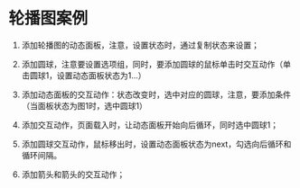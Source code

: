# 轮播图案例

1. 添加轮播图的动态面板，注意，设置状态时，通过复制状态来设置；

2. 添加圆球，注意要设置选项组，同时，要添加圆球的鼠标单击时交互动作（单击圆球1，设置动态面板状态为1...）

3. 添加动态面板的交互动作：状态改变时，选中对应的圆球，注意，要添加条件（当面板状态为图1时，选中圆球1）

4. 添加交互动作，页面载入时，让动态面板开始向后循环，同时选中圆球1；

5. 添加圆球交互动作，鼠标移出时，设置动态面板状态为next，勾选向后循环和循环间隔。

6. 添加箭头和箭头的交互动作；